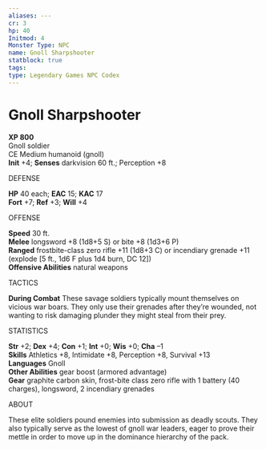 ```yaml
---
aliases: ---
cr: 3
hp: 40
Initmod: 4
Monster Type: NPC
name: Gnoll Sharpshooter
statblock: true
tags: 
type: Legendary Games NPC Codex
---
```


# Gnoll Sharpshooter

**XP 800**  
Gnoll soldier  
CE Medium humanoid (gnoll)  
**Init** +4; **Senses** darkvision 60 ft.; Perception +8

DEFENSE

**HP** 40 each; **EAC** 15; **KAC** 17  
**Fort** +7; **Ref** +3; **Will** +4

OFFENSE

**Speed** 30 ft.  
**Melee** longsword +8 (1d8+5 S) or bite +8 (1d3+6 P)  
**Ranged** frostbite-class zero rifle +11 (1d8+3 C) or incendiary grenade +11 (explode \[5 ft., 1d6 F plus 1d4 burn, DC 12\])  
**Offensive Abilities** natural weapons

TACTICS

**During Combat** These savage soldiers typically mount themselves on vicious war boars. They only use their grenades after they’re wounded, not wanting to risk damaging plunder they might steal from their prey.

STATISTICS

**Str** +2; **Dex** +4; **Con** +1; **Int** +0; **Wis** +0; **Cha** –1  
**Skills** Athletics +8, Intimidate +8, Perception +8, Survival +13  
**Languages** Gnoll  
**Other Abilities** gear boost (armored advantage)  
**Gear** graphite carbon skin, frost-bite class zero rifle with 1 battery (40 charges), longsword, 2 incendiary grenades

ABOUT

These elite soldiers pound enemies into submission as deadly scouts. They also typically serve as the lowest of gnoll war leaders, eager to prove their mettle in order to move up in the dominance hierarchy of the pack.

